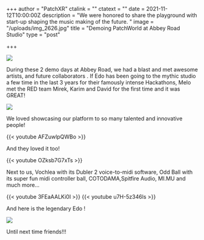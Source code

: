 +++
author = "PatchXR"
ctalink = ""
ctatext = ""
date = 2021-11-12T10:00:00Z
description = "We were honored to share the playground with start-up shaping the music making of the future. "
image = "/uploads/img_2626.jpg"
title = "Demoing PatchWorld at Abbey Road Studio"
type = "post"

+++

![](/uploads/img_2626.jpg)

During these 2 demo days at Abbey Road, we had a blast and met awesome artists, and future collaborators . If Edo has been going to the mythic  studio a few time in the last 3 years for their famously intense Hackathons, Melo met the RED team Mirek, Karim and David for the first time and it was GREAT!

![](/uploads/abby.jpg)

We loved showcasing our platform to so many talented and innovative people!

{{< youtube AFZuwlpQWBo >}}

And they loved it too!

{{< youtube OZksb7G7xTs >}}

Next to us, Vochlea with its Dubler 2 voice-to-midi software, Odd Ball with its super fun midi controller ball, COTODAMA,Spitfire Audio,  MI.MU and much more...

{{< youtube 3FEaAALKi0I >}}
{{< youtube u7H-5z346ls >}}

And here is the legendary Edo !

![](/uploads/edoat-abbeyroad.jpg)

Until next time friends!!!